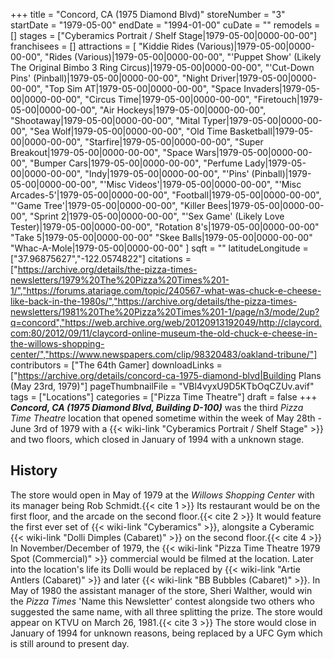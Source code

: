 +++
title = "Concord, CA (1975 Diamond Blvd)"
storeNumber = "3"
startDate = "1979-05-00"
endDate = "1994-01-00"
cuDate = ""
remodels = []
stages = ["Cyberamics Portrait / Shelf Stage|1979-05-00|0000-00-00"]
franchisees = []
attractions = [
  "Kiddie Rides (Various)|1979-05-00|0000-00-00",
  "Rides (Various)|1979-05-00|0000-00-00",
  "'Puppet Show' (Likely The Original Bimbo 3 Ring Circus)|1979-05-00|0000-00-00",
  "'Cut-Down Pins' (Pinball)|1979-05-00|0000-00-00",
  "Night Driver|1979-05-00|0000-00-00",
  "Top Sim AT|1979-05-00|0000-00-00",
  "Space Invaders|1979-05-00|0000-00-00",
  "Circus Time|1979-05-00|0000-00-00",
  "Firetouch|1979-05-00|0000-00-00",
  "Air Hockeys|1979-05-00|0000-00-00",
  "Shootaway|1979-05-00|0000-00-00",
  "Mital Typer|1979-05-00|0000-00-00",
  "Sea Wolf|1979-05-00|0000-00-00",
  "Old Time Basketball|1979-05-00|0000-00-00",
  "Starfire|1979-05-00|0000-00-00",
  "Super Breakout|1979-05-00|0000-00-00",
  "Space Wars|1979-05-00|0000-00-00",
  "Bumper Cars|1979-05-00|0000-00-00",
  "Perfume Lady|1979-05-00|0000-00-00",
  "Indy|1979-05-00|0000-00-00",
  "'Pins' (Pinball)|1979-05-00|0000-00-00",
  "'Misc Videos'|1979-05-00|0000-00-00",
  "'Misc Arcades-5'|1979-05-00|0000-00-00",
  "Football|1979-05-00|0000-00-00",
  "'Game Tree'|1979-05-00|0000-00-00",
  "Killer Bees|1979-05-00|0000-00-00",
  "Sprint 2|1979-05-00|0000-00-00",
  "'Sex Game' (Likely Love Tester)|1979-05-00|0000-00-00",
  "Rotation 8's|1979-05-00|0000-00-00"
  "Take 5|1979-05-00|0000-00-00"
  "Skee Balls|1979-05-00|0000-00-00"
  "Whac-A-Mole|1979-05-00|0000-00-00"
]
sqft = ""
latitudeLongitude = ["37.96875627","-122.0574822"]
citations = ["https://archive.org/details/the-pizza-times-newsletters/1979%20The%20Pizza%20Times%201-1/","https://forums.atariage.com/topic/240567-what-was-chuck-e-cheese-like-back-in-the-1980s/","https://archive.org/details/the-pizza-times-newsletters/1981%20The%20Pizza%20Times%201-1/page/n3/mode/2up?q=concord","https://web.archive.org/web/20120913192049/http://claycord.com:80/2012/09/11/claycord-online-museum-the-old-chuck-e-cheese-in-the-willows-shopping-center/","https://www.newspapers.com/clip/98320483/oakland-tribune/"]
contributors = ["The 64th Gamer]
downloadLinks = ["https://archive.org/details/concord-ca-1975-diamond-blvd|Building Plans (May 23rd, 1979)"]
pageThumbnailFile = "VBl4vyxU9D5KTbOqCZUv.avif"
tags = ["Locations"]
categories = ["Pizza Time Theatre"]
draft = false
+++
***Concord, CA (1975 Diamond Blvd, Building D-100)*** was the third *Pizza Time Theatre* location that opened sometime within the week of May 28th - June 3rd of 1979 with a {{< wiki-link "Cyberamics Portrait / Shelf Stage" >}} and two floors, which closed in January of 1994 with a unknown stage.

## History

The store would open in May of 1979 at the *Willows Shopping Center* with its manager being Rob Schmidt.{{< cite 1 >}} Its restaurant would be on the first floor, and the arcade on the second floor.{{< cite 2 >}} It would feature the first ever set of {{< wiki-link "Cyberamics" >}}, alongsite a Cyberamic {{< wiki-link "Dolli Dimples (Cabaret)" >}} on the second floor.{{< cite 4 >}} In November/December of 1979, the {{< wiki-link "Pizza Time Theatre 1979 Spot (Commercial)" >}} commercial would be filmed at the location. Later into the location's life its Dolli would be replaced by {{< wiki-link "Artie Antlers (Cabaret)" >}} and later {{< wiki-link "BB Bubbles (Cabaret)" >}}. In May of 1980 the assistant manager of the store, Sheri Walther, would win the *Pizza Times* 'Name this Newsletter' contest alongside two others who suggested the same name, with all three splitting the prize. The store would appear on KTVU on March 26, 1981.{{< cite 3 >}} The store would close in January of 1994 for unknown reasons, being replaced by a UFC Gym which is still around to present day.
